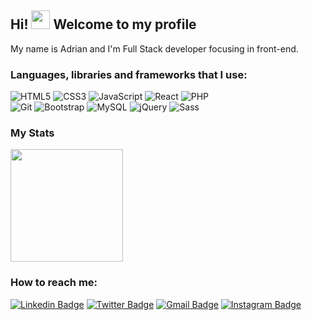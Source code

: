 ## Hi! <img src="https://raw.githubusercontent.com/MartinHeinz/MartinHeinz/master/wave.gif" width="30px"> Welcome to my profile

My name is Adrian and I'm Full Stack developer focusing in front-end. <br/>

### Languages, libraries and frameworks that I use:

![HTML5](https://img.shields.io/badge/html%205-grey?style=for-the-badge&logo=html5&logoColor=white&labelColor=7159c1)
![CSS3](https://img.shields.io/badge/css%203-grey?style=for-the-badge&logo=css3&logoColor=white&labelColor=7159c1)
![JavaScript](https://img.shields.io/badge/-JavaScript-grey?style=for-the-badge&logo=javascript&logoColor=white&labelColor=7159c1)
![React](https://img.shields.io/badge/-react-grey?style=for-the-badge&logo=react&logoColor=white&labelColor=7159c1)
![PHP](https://img.shields.io/badge/-php-grey?style=for-the-badge&logo=php&logoColor=white&labelColor=7159c1)
<br/>
![Git](https://img.shields.io/badge/-git-grey?style=for-the-badge&logo=git&logoColor=white&labelColor=7159c1)
![Bootstrap](https://img.shields.io/badge/-bootstrap-grey?style=for-the-badge&logo=bootstrap&logoColor=white&labelColor=7159c1)
![MySQL](https://img.shields.io/badge/-mysql-grey?style=for-the-badge&logo=mysql&logoColor=white&labelColor=7159c1)
![jQuery](https://img.shields.io/badge/-jquery-grey?style=for-the-badge&logo=jquery&logoColor=white&labelColor=7159c1)
![Sass](https://img.shields.io/badge/-sass-grey?style=for-the-badge&logo=sass&logoColor=white&labelColor=7159c1)

### My Stats

<p>
<a href="https://github.com/adrianknapp">
<img height="180em" src="https://github-readme-stats-eight-theta.vercel.app/api/top-langs/?username=adrianknapp&theme=radical&layout=compact&exclude_lang=java+r" />
</a>
</p>

### How to reach me:

[![Linkedin Badge](https://img.shields.io/badge/-LinkedIn-7159c1?style=flat-square&logo=Linkedin&logoColor=white&link=https://www.linkedin.com/in/adrknapp/)](https://www.linkedin.com/in/adrknapp/)
[![Twitter Badge](https://img.shields.io/badge/-Twitter-7159c1?style=flat-square&labelColor=7159c1&logo=twitter&logoColor=white&link=https://twitter.com/vibeknapp)](https://twitter.com/vibeknapp)
[![Gmail Badge](https://img.shields.io/badge/-Gmail-7159c1?style=flat-square&logo=Gmail&logoColor=white&link=mailto:adrknapp@gmail.com)](mailto:adrknapp@gmail.com)
[![Instagram Badge](https://img.shields.io/badge/-Instagram-7159c1?style=flat-square&labelColor=7159c1&logo=instagram&logoColor=white&link=https://www.instagram.com/vibeknapp/)](https://www.instagram.com/vibeknapp/)
